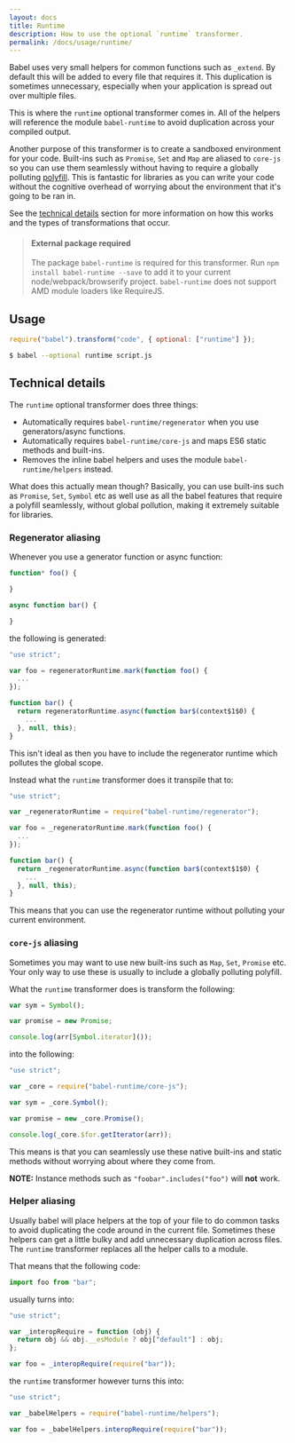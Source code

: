 ```yaml
---
layout: docs
title: Runtime
description: How to use the optional `runtime` transformer.
permalink: /docs/usage/runtime/
---
```


Babel uses very small helpers for common functions such as `_extend`. By default
this will be added to every file that requires it. This duplication is sometimes
unnecessary, especially when your application is spread out over multiple files.

This is where the `runtime` optional transformer comes in. All of the helpers
will reference the module `babel-runtime` to avoid duplication across your
compiled output.

Another purpose of this transformer is to create a sandboxed environment for your
code. Built-ins such as `Promise`, `Set` and `Map` are aliased to `core-js` so
you can use them seamlessly without having to require a globally polluting
[polyfill](/docs/usage/polyfill). This is fantastic for libraries as you can
write your code without the cognitive overhead of worrying about the environment
that it's going to be ran in.

See the [technical details](#technical-details) section for more information on
how this works and the types of transformations that occur.

<blockquote class="babel-callout babel-callout-info">
  <h4>External package required</h4>
  <p>
    The package <code>babel-runtime</code> is required for this transformer. Run <code>npm install babel-runtime --save</code> to add it to your current node/webpack/browserify project. <code>babel-runtime</code> does not support AMD module loaders like RequireJS.
  </p>
</blockquote>

## Usage

```javascript
require("babel").transform("code", { optional: ["runtime"] });
```

```sh
$ babel --optional runtime script.js
```

## Technical details

The `runtime` optional transformer does three things:

 - Automatically requires `babel-runtime/regenerator` when you use generators/async functions.
 - Automatically requires `babel-runtime/core-js` and maps ES6 static methods and built-ins.
 - Removes the inline babel helpers and uses the module `babel-runtime/helpers` instead.

What does this actually mean though? Basically, you can use built-ins such as `Promise`,
`Set`, `Symbol` etc as well use as all the babel features that require a polyfill seamlessly,
without global pollution, making it extremely suitable for libraries.

### Regenerator aliasing

Whenever you use a generator function or async function:

```javascript
function* foo() {

}

async function bar() {

}
```

the following is generated:

```javascript
"use strict";

var foo = regeneratorRuntime.mark(function foo() {
  ...
});

function bar() {
  return regeneratorRuntime.async(function bar$(context$1$0) {
    ...
  }, null, this);
}
```

This isn't ideal as then you have to include the regenerator runtime which
pollutes the global scope.

Instead what the `runtime` transformer does it transpile that to:

```javascript
"use strict";

var _regeneratorRuntime = require("babel-runtime/regenerator");

var foo = _regeneratorRuntime.mark(function foo() {
  ...
});

function bar() {
  return _regeneratorRuntime.async(function bar$(context$1$0) {
    ...
  }, null, this);
}
```

This means that you can use the regenerator runtime without polluting your current environment.

### `core-js` aliasing

Sometimes you may want to use new built-ins such as `Map`, `Set`, `Promise` etc. Your only way
to use these is usually to include a globally polluting polyfill.

What the `runtime` transformer does is transform the following:

```javascript
var sym = Symbol();

var promise = new Promise;

console.log(arr[Symbol.iterator]());
```

into the following:

```javascript
"use strict";

var _core = require("babel-runtime/core-js");

var sym = _core.Symbol();

var promise = new _core.Promise();

console.log(_core.$for.getIterator(arr));
```

This means is that you can seamlessly use these native built-ins and static methods
without worrying about where they come from.

**NOTE:** Instance methods such as `"foobar".includes("foo")` will **not** work.

### Helper aliasing

Usually babel will place helpers at the top of your file to do common tasks to avoid
duplicating the code around in the current file. Sometimes these helpers can get a
little bulky and add unnecessary duplication across files. The `runtime`
transformer replaces all the helper calls to a module.

That means that the following code:

```javascript
import foo from "bar";
```

usually turns into:

```javascript
"use strict";

var _interopRequire = function (obj) {
  return obj && obj.__esModule ? obj["default"] : obj;
};

var foo = _interopRequire(require("bar"));
```

the `runtime` transformer however turns this into:

```javascript
"use strict";

var _babelHelpers = require("babel-runtime/helpers");

var foo = _babelHelpers.interopRequire(require("bar"));
```
